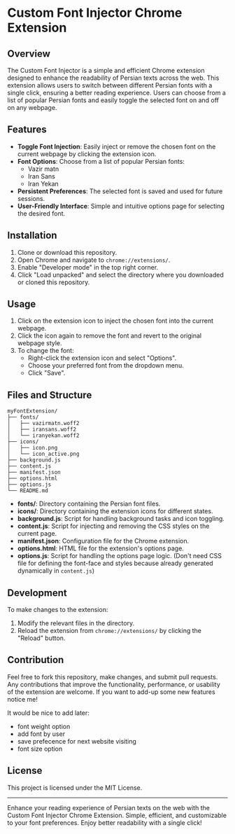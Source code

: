 # Custom Font Injector Chrome Extension

## Overview

The Custom Font Injector is a simple and efficient Chrome extension designed to enhance the readability of Persian texts across the web. This extension allows users to switch between different Persian fonts with a single click, ensuring a better reading experience. Users can choose from a list of popular Persian fonts and easily toggle the selected font on and off on any webpage.

## Features

- **Toggle Font Injection**: Easily inject or remove the chosen font on the current webpage by clicking the extension icon.
- **Font Options**: Choose from a list of popular Persian fonts:
  - Vazir matn
  - Iran Sans
  - Iran Yekan
- **Persistent Preferences**: The selected font is saved and used for future sessions.
- **User-Friendly Interface**: Simple and intuitive options page for selecting the desired font.

## Installation

1. Clone or download this repository.
2. Open Chrome and navigate to `chrome://extensions/`.
3. Enable "Developer mode" in the top right corner.
4. Click "Load unpacked" and select the directory where you downloaded or cloned this repository.

## Usage

1. Click on the extension icon to inject the chosen font into the current webpage.
2. Click the icon again to remove the font and revert to the original webpage style.
3. To change the font:
   - Right-click the extension icon and select "Options".
   - Choose your preferred font from the dropdown menu.
   - Click "Save".

## Files and Structure

```
myFontExtension/
├── fonts/
│   ├── vazirmatn.woff2
│   ├── iransans.woff2
│   └── iranyekan.woff2
├── icons/
│   ├── icon.png
│   └── icon_active.png
├── background.js
├── content.js
├── manifest.json
├── options.html
├── options.js
└── README.md
```

- **fonts/**: Directory containing the Persian font files.
- **icons/**: Directory containing the extension icons for different states.
- **background.js**: Script for handling background tasks and icon toggling.
- **content.js**: Script for injecting and removing the CSS styles on the current page.
- **manifest.json**: Configuration file for the Chrome extension.
- **options.html**: HTML file for the extension's options page.
- **options.js**: Script for handling the options page logic.
 (Don't need CSS file for defining the font-face and styles because already generated dynamically in `content.js`)

## Development

To make changes to the extension:

1. Modify the relevant files in the directory.
2. Reload the extension from `chrome://extensions/` by clicking the "Reload" button.

## Contribution

Feel free to fork this repository, make changes, and submit pull requests. Any contributions that improve the functionality, performance, or usability of the extension are welcome.
If you want to add-up some new features notice me!

It would be nice to add later:
- font weight option
- add font by user
- save prefecence for next website visiting
- font size option

## License

This project is licensed under the MIT License.

---

Enhance your reading experience of Persian texts on the web with the Custom Font Injector Chrome Extension. Simple, efficient, and customizable to your font preferences. Enjoy better readability with a single click!
